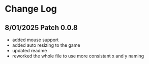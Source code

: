 # Change Log

## 8/01/2025 Patch 0.0.8

- added mouse support
- added auto resizing to the game
- updated readme
- reworked the whole file to use more consistant x and y naming